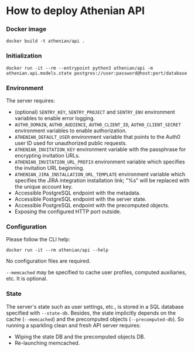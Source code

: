 # How to deploy Athenian API

### Docker image

```
docker build -t athenian/api .
```

### Initialization

```
docker run -it --rm --entrypoint python3 athenian/api -m athenian.api.models.state postgres://user:password@host:port/database
```

### Environment

The server requires:

- (optional) `SENTRY_KEY`, `SENTRY_PROJECT` and `SENTRY_ENV` environment variables to enable error logging.
- `AUTH0_DOMAIN`, `AUTH0_AUDIENCE`, `AUTH0_CLIENT_ID`, `AUTH0_CLIENT_SECRET` environment variables to enable authorization.
- `ATHENIAN_DEFAULT_USER` environment variable that points to the Auth0 user ID used for unauthorized public requests.
- `ATHENIAN_INVITATION_KEY` environment variable with the passphrase for encrypting invitation URLs.
- `ATHENIAN_INVITATION_URL_PREFIX` environment variable which specifies the invitation URL beginning.
- `ATHENIAN_JIRA_INSTALLATION_URL_TEMPLATE` environment variable which specifies the JIRA integration installation link; "%s" will be replaced with the unique account key.
- Accessible PostgreSQL endpoint with the metadata.
- Accessible PostgreSQL endpoint with the server state.
- Accessible PostgreSQL endpoint with the precomputed objects.
- Exposing the configured HTTP port outside.

### Configuration

Please follow the CLI help:

```
docker run -it --rm athenian/api --help
```

No configuration files are required.

`--memcached` may be specified to cache user profiles, computed auxiliaries, etc. It is optional.

### State

The server's state such as user settings, etc., is stored in a SQL database specified with `--state-db`.
Besides, the state implicitly depends on the cache (`--memcached`) and the precomputed objects (`--precomputed-db`).
So running a sparkling clean and fresh API server requires:

- Wiping the state DB and the precomputed objects DB.
- Re-launching memcached.